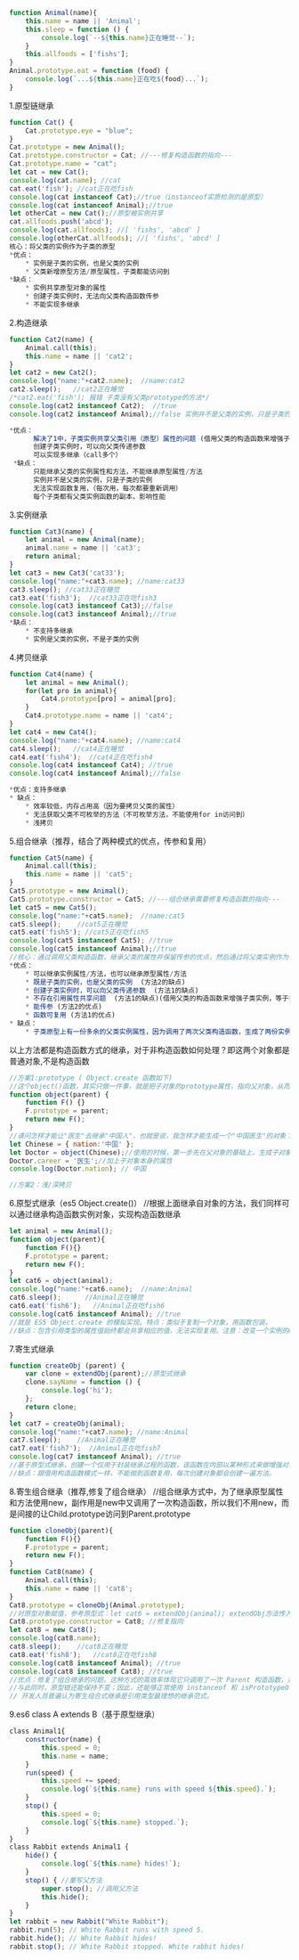 ```js
function Animal(name){
    this.name = name || 'Animal';
    this.sleep = function () {
        console.log(`--${this.name}正在睡觉--`);
    }
    this.allfoods = ['fishs'];
}
Animal.prototype.eat = function (food) {
    console.log(`...${this.name}正在吃${food}...`);
}
```

1.原型链继承
```js
function Cat() {
    Cat.prototype.eye = "blue";
}
Cat.prototype = new Animal();
Cat.prototype.constructor = Cat; //---修复构造函数的指向---
Cat.prototype.name = "cat";
let cat = new Cat();
console.log(cat.name); //cat
cat.eat('fish'); //cat正在吃fish
console.log(cat instanceof Cat);//true（instanceof实质检测的是原型）
console.log(cat instanceof Animal);//true
let otherCat = new Cat();//原型被实例共享
cat.allfoods.push('abcd');
console.log(cat.allfoods); //[ 'fishs', 'abcd' ]
console.log(otherCat.allfoods); //[ 'fishs', 'abcd' ]
核心：将父类的实例作为子类的原型
*优点：
    * 实例是子类的实例，也是父类的实例
    * 父类新增原型方法/原型属性，子类都能访问到 
*缺点：
    * 实例共享原型对象的属性
    * 创建子类实例时，无法向父类构造函数传参
    * 不能实现多继承
```

2.构造继承
```js
function Cat2(name) {
    Animal.call(this);
    this.name = name || 'cat2';
}
let cat2 = new Cat2();
console.log("name:"+cat2.name);  //name:cat2
cat2.sleep();   //cat2正在睡觉
/*cat2.eat('fish'); 报错 子类没有父类prototype的方法*/
console.log(cat2 instanceof Cat2);  //true 
console.log(cat2 instanceof Animal);//false 实例并不是父类的实例，只是子类的实例

*优点：
      解决了1中，子类实例共享父类引用（原型）属性的问题 (借用父类的构造函数来增强子类实例，等于把父类的实例属性复制了一份给子类实例化)
      创建子类实例时，可以向父类传递参数
      可以实现多继承（call多个）
 *缺点：
      只能继承父类的实例属性和方法，不能继承原型属性/方法
      实例并不是父类的实例，只是子类的实例
      无法实现函数复用，（每次用，每次都要重新调用）
      每个子类都有父类实例函数的副本，影响性能
```

3.实例继承
```js
function Cat3(name) {
    let animal = new Animal(name);
    animal.name = name || 'cat3';
    return animal;
}
let cat3 = new Cat3('cat33'); 
console.log("name:"+cat3.name); //name:cat33
cat3.sleep(); //cat33正在睡觉
cat3.eat('fish3');  //cat33正在吃fish3
console.log(cat3 instanceof Cat3);//false
console.log(cat3 instanceof Animal);//true
*缺点：
    * 不支持多继承
    * 实例是父类的实例，不是子类的实例
```

4.拷贝继承
```js
function Cat4(name) {
    let animal = new Animal();
    for(let pro in animal){
        Cat4.prototype[pro] = animal[pro];
    }
    Cat4.prototype.name = name || 'cat4';
}
let cat4 = new Cat4();
console.log("name:"+cat4.name); //name:cat4
cat4.sleep();   //cat4正在睡觉
cat4.eat('fish4');  //cat4正在吃fish4
console.log(cat4 instanceof Cat4); //true
console.log(cat4 instanceof Animal);//false

*优点：支持多继承
* 缺点：
    * 效率较低，内存占用高（因为要拷贝父类的属性）
    * 无法获取父类不可枚举的方法（不可枚举方法，不能使用for in访问到）
    * 浅拷贝
```

5.组合继承（推荐，结合了两种模式的优点，传参和复用）
```js
function Cat5(name) {
    Animal.call(this);
    this.name = name || 'cat5';
}
Cat5.prototype = new Animal();
Cat5.prototype.constructor = Cat5; //---组合继承需要修复构造函数的指向---
let cat5 = new Cat5();
console.log("name:"+cat5.name);  //name:cat5
cat5.sleep();    //cat5正在睡觉
cat5.eat('fish5'); //cat5正在吃fish5
console.log(cat5 instanceof Cat5); //true
console.log(cat5 instanceof Animal);//true
//核心：通过调用父类构造函数，继承父类的属性并保留传参的优点，然后通过将父类实例作为子类原型，实现函数复用
*优点：
    * 可以继承实例属性/方法，也可以继承原型属性/方法
    * 既是子类的实例，也是父类的实例  (方法2的缺点)
    * 创建子类实例时，可以向父类传递参数  (方法1的缺点)
    * 不存在引用属性共享问题  (方法1的缺点)(借用父类的构造函数来增强子类实例，等于把父类的实例属性复制了一份给子类实例化)
    * 能传参 (方法2的优点)
    * 函数可复用 (方法1的优点)
* 缺点：
    * 子类原型上有一份多余的父类实例属性，因为调用了两次父类构造函数，生成了两份实例（子类实例将子类原型上的那份屏蔽了）(两次调用构造函数是因为new的实现有一步parent.call(obj)
```

以上方法都是构造函数方式的继承，对于非构造函数如何处理？即这两个对象都是普通对象,不是构造函数
```js
//方案1:prototype ( Object.create 函数如下)
//这个object()函数，其实只做一件事，就是把子对象的prototype属性，指向父对象，从而使得子对象与父对象连在一起
function object(parent) { 
    function F() {}
    F.prototype = parent;
    return new F();
}
//请问怎样才能让"医生"去继承"中国人"，也就是说，我怎样才能生成一个"中国医生"的对象？
let Chinese = { nation:'中国' };
let Doctor = object(Chinese);//使用的时候，第一步先在父对象的基础上，生成子对象
Doctor.career = '医生';//加上子对象本身的属性
console.log(Doctor.nation); // 中国

//方案2：浅/深拷贝
```

6.原型式继承（es5 Object.create()）
//根据上面继承自对象的方法，我们同样可以通过继承构造函数实例对象，实现构造函数继承
```js
let animal = new Animal();
function object(parent){
    function F(){}
    F.prototype = parent;
    return new F();
}
let cat6 = object(animal);
console.log("name:"+cat6.name);  //name:Animal
cat6.sleep();      //Animal正在睡觉
cat6.eat('fish6');   //Animal正在吃fish6
console.log(cat6 instanceof Animal); //true
//就是 ES5 Object.create 的模拟实现。特点：类似于复制一个对象，用函数包装。
//缺点：包含引用类型的属性值始终都会共享相应的值，无法实现复用。注意：改变一个实例的name值，别的实例name值不会发生改变，不是他们都有独立的name值，而是给这个实例添加了name值，不是修改了原型上的name值。
```

7.寄生式继承
```js
function createObj (parent) {
    var clone = extendObj(parent);//原型式继承
    clone.sayName = function () {
        console.log('hi');
    };
    return clone;
}
let cat7 = createObj(animal);
console.log("name:"+cat7.name); //name:Animal
cat7.sleep();    //Animal正在睡觉
cat7.eat('fish7');  //Animal正在吃fish7
console.log(cat7 instanceof Animal); //true
//基于原型式继承，创建一个仅用于封装继承过程的函数，该函数在内部以某种形式来做增强对象，最后返回对象。
//缺点：跟借用构造函数模式一样，不能做到函数复用，每次创建对象都会创建一遍方法。
```

8.寄生组合继承（推荐,修复了组合继承）
//组合继承方式中，为了继承原型属性和方法使用new，副作用是new中又调用了一次构造函数，所以我们不用new，而是间接的让Child.prototype访问到Parent.prototype
```js
function cloneObj(parent){
    function F(){}
    F.prototype = parent;
    return new F();
}
function Cat8(name) {
    Animal.call(this);
    this.name = name || 'cat8';
}
Cat8.prototype = cloneObj(Animal.prototype); 
//对原型对象赋值，参考原型式：let cat6 = extendObj(animal); extendObj方法传入参数是对象，返回对象，而非函数
Cat8.prototype.constructor = Cat8; //修复指向
let cat8 = new Cat8();
console.log(cat8.name);
cat8.sleep();    //cat8正在睡觉
cat8.eat('fish8');   //cat8正在吃fish8
console.log(cat8 instanceof Animal); //true
console.log(cat8 instanceof Cat8); //true
//优点：修复了组合继承的问题。这种方式的高效率体现它只调用了一次 Parent 构造函数，并且因此避免了在 Parent.prototype 上面创建不必要的、多余的属性。
//与此同时，原型链还能保持不变；因此，还能够正常使用 instanceof 和 isPrototypeOf。
// 开发人员普遍认为寄生组合式继承是引用类型最理想的继承范式。
```
9.es6 class A extends B（基于原型继承）
```js
class Animal1{
    constructor(name) {
        this.speed = 0;
        this.name = name;
    }
    run(speed) {
        this.speed += speed;
        console.log(`${this.name} runs with speed ${this.speed}.`);
    }
    stop() {
        this.speed = 0;
        console.log(`${this.name} stopped.`);
    }
}
class Rabbit extends Animal1 {
    hide() {
        console.log(`${this.name} hides!`);
    }
    stop() { //重写父方法
        super.stop(); //调用父方法
        this.hide();
    }
}
let rabbit = new Rabbit("White Rabbit");
rabbit.run(5); // White Rabbit runs with speed 5.
rabbit.hide(); // White Rabbit hides!
rabbit.stop(); // White Rabbit stopped. White rabbit hides!
```

<!--	/*输出结果*//*
 ------------------1.原型链继承-----------------
cat
eye:blue
...cat正在吃fish...
true
true
    [ 'fishs', 'abcd' ]
    [ 'fishs', 'abcd' ]
------------------2.构造继承-----------------
name:cat2
--cat2正在睡觉--
true
false
------------------3.实例继承-----------------
name:cat33
--cat33正在睡觉--
...cat33正在吃fish3...
false
true
------------------4.拷贝继承-----------------
name:cat4
--cat4正在睡觉--
...cat4正在吃fish4...
true
false
	------------5.组合继承-----------------
name:cat5
--cat5正在睡觉--
...cat5正在吃fish5...
true
true
中国
------------------6.原型式继承-----------------
name:Animal
--Animal正在睡觉--
...Animal正在吃fish6...
true
------------------7.寄生式继承-----------------
name:Animal
--Animal正在睡觉--
...Animal正在吃fish7...
true
------------8.寄生组合继承--------------
cat8
--cat8正在睡觉--
...cat8正在吃fish8...
true
true
 -->